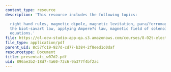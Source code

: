 ```yaml
---
content_type: resource
description: 'This resource includes the following topics:

  right hand rules, magnetic dipole, magnetic levitation, para/ferromagnetism, diamagnetism,
  the biot-savart law, applying Ampere?s law, magnetic field of solenoid, and maxwell?s
  equations.'
file: https://ol-ocw-studio-app-qa.s3.amazonaws.com/courses/8-02t-electricity-and-magnetism-spring-2005/896ae3b218d74a6072c69a377f4bf2ac_presentati_w07d2.pdf
file_type: application/pdf
parent_uid: 8c57fc19-927d-cd77-b384-2f8eed1c0daf
resourcetype: Document
title: presentati_w07d2.pdf
uid: 896ae3b2-18d7-4a60-72c6-9a377f4bf2ac
---
```

